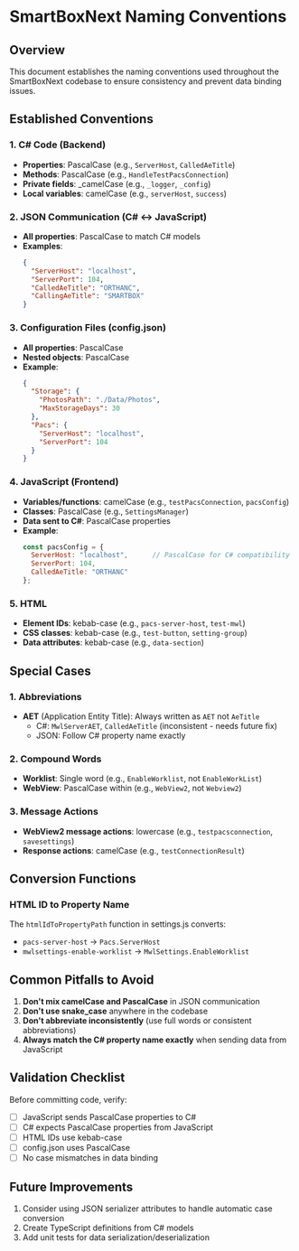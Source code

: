 # SmartBoxNext Naming Conventions

## Overview
This document establishes the naming conventions used throughout the SmartBoxNext codebase to ensure consistency and prevent data binding issues.

## Established Conventions

### 1. C# Code (Backend)
- **Properties**: PascalCase (e.g., `ServerHost`, `CalledAeTitle`)
- **Methods**: PascalCase (e.g., `HandleTestPacsConnection`)
- **Private fields**: _camelCase (e.g., `_logger`, `_config`)
- **Local variables**: camelCase (e.g., `serverHost`, `success`)

### 2. JSON Communication (C# ↔ JavaScript)
- **All properties**: PascalCase to match C# models
- **Examples**:
  ```json
  {
    "ServerHost": "localhost",
    "ServerPort": 104,
    "CalledAeTitle": "ORTHANC",
    "CallingAeTitle": "SMARTBOX"
  }
  ```

### 3. Configuration Files (config.json)
- **All properties**: PascalCase
- **Nested objects**: PascalCase
- **Example**:
  ```json
  {
    "Storage": {
      "PhotosPath": "./Data/Photos",
      "MaxStorageDays": 30
    },
    "Pacs": {
      "ServerHost": "localhost",
      "ServerPort": 104
    }
  }
  ```

### 4. JavaScript (Frontend)
- **Variables/functions**: camelCase (e.g., `testPacsConnection`, `pacsConfig`)
- **Classes**: PascalCase (e.g., `SettingsManager`)
- **Data sent to C#**: PascalCase properties
- **Example**:
  ```javascript
  const pacsConfig = {
    ServerHost: "localhost",      // PascalCase for C# compatibility
    ServerPort: 104,
    CalledAeTitle: "ORTHANC"
  };
  ```

### 5. HTML
- **Element IDs**: kebab-case (e.g., `pacs-server-host`, `test-mwl`)
- **CSS classes**: kebab-case (e.g., `test-button`, `setting-group`)
- **Data attributes**: kebab-case (e.g., `data-section`)

## Special Cases

### 1. Abbreviations
- **AET** (Application Entity Title): Always written as `AET` not `AeTitle`
  - C#: `MwlServerAET`, `CalledAeTitle` (inconsistent - needs future fix)
  - JSON: Follow C# property name exactly

### 2. Compound Words
- **Worklist**: Single word (e.g., `EnableWorklist`, not `EnableWorkList`)
- **WebView**: PascalCase within (e.g., `WebView2`, not `Webview2`)

### 3. Message Actions
- **WebView2 message actions**: lowercase (e.g., `testpacsconnection`, `savesettings`)
- **Response actions**: camelCase (e.g., `testConnectionResult`)

## Conversion Functions

### HTML ID to Property Name
The `htmlIdToPropertyPath` function in settings.js converts:
- `pacs-server-host` → `Pacs.ServerHost`
- `mwlsettings-enable-worklist` → `MwlSettings.EnableWorklist`

## Common Pitfalls to Avoid

1. **Don't mix camelCase and PascalCase** in JSON communication
2. **Don't use snake_case** anywhere in the codebase
3. **Don't abbreviate inconsistently** (use full words or consistent abbreviations)
4. **Always match the C# property name exactly** when sending data from JavaScript

## Validation Checklist

Before committing code, verify:
- [ ] JavaScript sends PascalCase properties to C#
- [ ] C# expects PascalCase properties from JavaScript
- [ ] HTML IDs use kebab-case
- [ ] config.json uses PascalCase
- [ ] No case mismatches in data binding

## Future Improvements

1. Consider using JSON serializer attributes to handle automatic case conversion
2. Create TypeScript definitions from C# models
3. Add unit tests for data serialization/deserialization